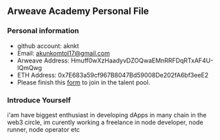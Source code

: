 ## Arweave Academy Personal File

### Personal information

- github account: aknkt
- Email: akunkomtol17@gmail.com
- Arweave Address: Hmuff0wXzHaadyvDZOQwaEMnRRFDqRTxAF4U-lQmQwg
- ETH Address: 0x7E683a59cf967B8047Bd59008De202fA6bf3eeE2
- Please finish this [form](https://docs.google.com/forms/d/e/1FAIpQLSfWA5fIIcBgmRppm3jNz5vmf9Mai_QMVil-2pO4r7YKn_Zhtw/viewform?usp=sf_link) to join in the talent pool.

### Introduce Yourself
 i'am have biggest enthusiast in developing dApps in many chain in the web3 circle, im curently working a freelance in node developer, node runner, node operator etc
